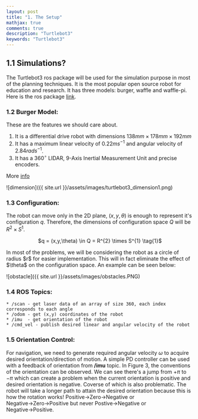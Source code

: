 ```yaml
---
layout: post
title: "1. The Setup"
mathjax: true
comments: true
description: "Turtlebot3"
keywords: "Turtlebot3"
---
```


## 1.1 Simulations?  
The Turtlebot3 ros package will be used for the simulation purpose in most of the planning techniques. It is the most popular open source robot for education and research. It has three models: burger, waffle and waffle-pi. Here is the ros package [link](http://wiki.ros.org/turtlebot3).  

### 1.2 Burger Model:
These are the features we should care about. 
1. It is a differential drive robot with dimensions $138mm × 178mm × 192mm$  
2. It has a maximum linear velocity of $0.22 m s^{-1}$ and angular velocity of $2.84 rad s^{-1}$.
3. It has a $360^{\circ}$ LIDAR, 9-Axis Inertial Measurement Unit and precise encoders.  

More [info](http://emanual.robotis.com/docs/en/platform/turtlebot3/overview/)

![dimension]({{ site.url }}/assets/images/turtlebot3_dimension1.png)

### 1.3 Configuration:  
The robot can move only in the 2D plane, $(x,y,\theta)$ is enough to represent it's configuration $q$. Therefore, the dimensions of configuration space $Q$ will be $R^{2}  \times S^{1}$.  
<p align="center">
$q = (x,y,\theta) \in Q = R^{2} \times S^{1} \tag{1}$
</p>
In most of the problems, we will be considering the robot as a circle of radius $r$ for easier implementation. This will in fact eliminate the effect of $\theta$ on the configuration space. An example can be seen below:  

![obstacle]({{ site.url }}/assets/images/obstacles.PNG)

### 1.4 ROS Topics:  
```
* /scan - get laser data of an array of size 360, each index corresponds to each angle 
* /odom - get (x,y) coordinates of the robot 
* /imu  - get orientation of the robot
* /cmd_vel - publish desired linear and angular velocity of the robot
```  
### 1.5 Orientation Control:  
For navigation, we need to generate required angular velocity $\omega$ to acquire desired orientation/direction of motion. A simple PD controller can be used with a feedback of orientation from **/imu** topic. In Figure 3, the conventions of the orientation can be observed. We can see there's a jump from $+\pi$ to $-\pi$ which can create a problem when the current orientation is positive and desired orientation is negative. Coverse of which is also problematic. The robot will take a longer path to attain the desired orientation because this is how the rotation works! Positive$\rightarrow$Zero$\rightarrow$Negative or Negative$\rightarrow$Zero$\rightarrow$Positive but never Postive$\rightarrow$Negative or Negative$\rightarrow$Positive.  








